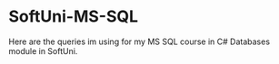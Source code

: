# SoftUni-MS-SQL
Here are the queries im using for my MS SQL course in C# Databases module in SoftUni.
